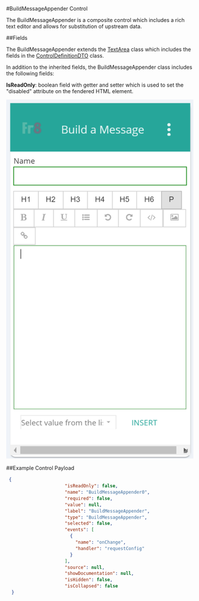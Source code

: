 #BuildMessageAppender Control

The BuildMessageAppender is a composite control which includes a rich text editor and allows for substitution of upstream data.

##Fields

The BuildMessageAppender extends the [TextArea](TextArea.md) class which includes the fields in the [ControlDefinitionDTO](/ForDevelopers/Objects/DataTransfer/ControlDefinitinDTO.md) class.

 In addition to the inherited fields, the BuildMessageAppender class includes the following fields:

__IsReadOnly__: boolean field with getter and setter which is used to set the "disabled" attribute on the fendered HTML element.

<img src="images/build_message_appender.PNG" alt="Build Message Appender UI"/>


##Example Control Payload
```json
 {
                      "isReadOnly": false,
                      "name": "BuildMessageAppender0",
                      "required": false,
                      "value": null,
                      "label": "BuildMessageAppender",
                      "type": "BuildMessageAppender",
                      "selected": false,
                      "events": [
                        {
                          "name": "onChange",
                          "handler": "requestConfig"
                        }
                      ],
                      "source": null,
                      "showDocumentation": null,
                      "isHidden": false,
                      "isCollapsed": false
  }
```